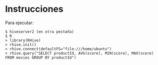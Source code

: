 # Instrucciones

Para ejecutar:
```
$ hiveserver2 (en otra pestaña)
$ R
> library(RHive)
> rhive.init()
> rhive.connect(defaultFS="file:///home/ubuntu")
> rhive.query("SELECT productId, AVG(score), MIN(score), MAX(score) FROM movies GROUP BY productId")
```
